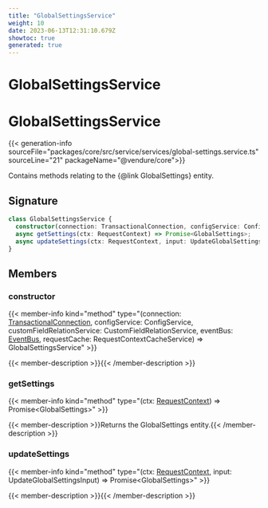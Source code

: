 ```yaml
---
title: "GlobalSettingsService"
weight: 10
date: 2023-06-13T12:31:10.679Z
showtoc: true
generated: true
---
```

<!-- This file was generated from the Vendure source. Do not modify. Instead, re-run the "docs:build" script -->

# GlobalSettingsService
<div class="symbol">


# GlobalSettingsService

{{< generation-info sourceFile="packages/core/src/service/services/global-settings.service.ts" sourceLine="21" packageName="@vendure/core">}}

Contains methods relating to the {@link GlobalSettings} entity.

## Signature

```TypeScript
class GlobalSettingsService {
  constructor(connection: TransactionalConnection, configService: ConfigService, customFieldRelationService: CustomFieldRelationService, eventBus: EventBus, requestCache: RequestContextCacheService)
  async getSettings(ctx: RequestContext) => Promise<GlobalSettings>;
  async updateSettings(ctx: RequestContext, input: UpdateGlobalSettingsInput) => Promise<GlobalSettings>;
}
```
## Members

### constructor

{{< member-info kind="method" type="(connection: <a href='/typescript-api/data-access/transactional-connection#transactionalconnection'>TransactionalConnection</a>, configService: ConfigService, customFieldRelationService: CustomFieldRelationService, eventBus: <a href='/typescript-api/events/event-bus#eventbus'>EventBus</a>, requestCache: RequestContextCacheService) => GlobalSettingsService"  >}}

{{< member-description >}}{{< /member-description >}}

### getSettings

{{< member-info kind="method" type="(ctx: <a href='/typescript-api/request/request-context#requestcontext'>RequestContext</a>) => Promise&#60;GlobalSettings&#62;"  >}}

{{< member-description >}}Returns the GlobalSettings entity.{{< /member-description >}}

### updateSettings

{{< member-info kind="method" type="(ctx: <a href='/typescript-api/request/request-context#requestcontext'>RequestContext</a>, input: UpdateGlobalSettingsInput) => Promise&#60;GlobalSettings&#62;"  >}}

{{< member-description >}}{{< /member-description >}}


</div>
